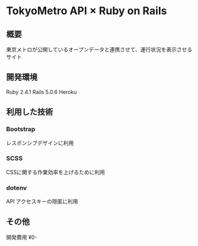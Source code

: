 # TokyoMetro API  × Ruby on Rails

## 概要
東京メトロが公開しているオープンデータと連携させて、運行状況を表示させるサイト

## 開発環境
Ruby 2.4.1
Rails 5.0.6
Heroku

## 利用した技術
### Bootstrap
レスポンシブデザインに利用

### SCSS
CSSに関する作業効率を上げるために利用

### dotenv
API アクセスキーの隠匿に利用

## その他
開発費用 ¥0-
